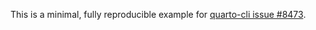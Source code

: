 This is a minimal, fully reproducible example for [quarto-cli issue #8473](https://github.com/quarto-dev/quarto-cli/issues/8473).
